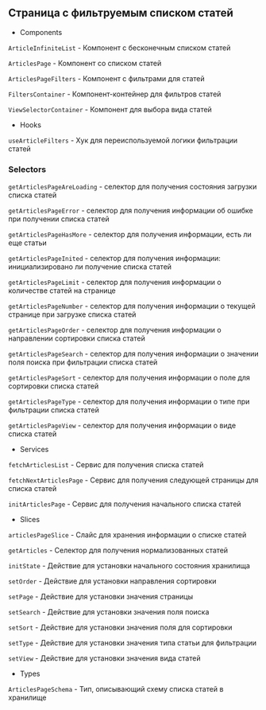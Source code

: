 ## Страница с фильтруемым списком статей

- Components

`ArticleInfiniteList` - Компонент с бесконечным списком статей 

`ArticlesPage` - Компонент со списком статей

`ArticlesPageFilters` - Компонент с фильтрами для статей

`FiltersContainer` - Компонент-контейнер для фильтров статей

`ViewSelectorContainer` - Компонент для выбора вида статей

- Hooks

`useArticleFilters` - Хук для переиспользуемой логики фильтрации статей

### Selectors

`getArticlesPageAreLoading` - селектор для получения состояния загрузки списка статей

`getArticlesPageError` - селектор для получения информации об ошибке при получении списка статей

`getArticlesPageHasMore` - селектор для получения информации, есть ли еще статьи

`getArticlesPageInited` - селектор для получения информации: инициализировано ли получение списка статей

`getArticlesPageLimit` - селектор для получения информации о количестве статей на странице

`getArticlesPageNumber` - селектор для получения информации о текущей странице при загрузке списка статей

`getArticlesPageOrder` - селектор для получения информации о направлении сортировки списка статей

`getArticlesPageSearch` - селектор для получения информации о значении поля поиска при фильтрации списка статей

`getArticlesPageSort` - селектор для получения информации о поле для сортировки списка статей

`getArticlesPageType` - селектор для получения информации о типе при фильтрации списка статей

`getArticlesPageView` - селектор для получения информации о виде списка статей

- Services

`fetchArticlesList` - Сервис для получения списка статей

`fetchNextArticlesPage` - Сервис для получения следующей страницы для списка статей

`initArticlesPage` - Сервис для получения начального списка статей

- Slices

`articlesPageSlice` - Слайс для хранения информации о списке статей

`getArticles` - Селектор для получения нормализованных статей

`initState` - Действие для установки начального состояния хранилища

`setOrder` - Действие для установки направления сортировки

`setPage` - Действие для установки значения страницы

`setSearch` - Действие для установки значения поля поиска

`setSort` - Действие для установки значения поля для сортировки

`setType` - Действие для установки значения типа статьи для фильтрации

`setView` - Действие для установки значения вида статей

- Types

`ArticlesPageSchema` - Тип, описывающий схему списка статей в хранилище
